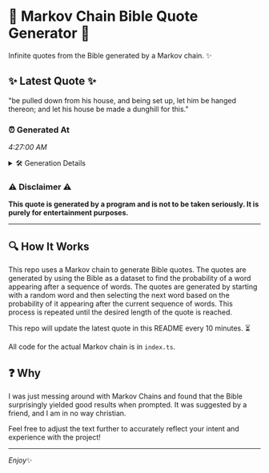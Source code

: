 # 📖 Markov Chain Bible Quote Generator 📖

Infinite quotes from the Bible generated by a Markov chain. ✨

## ✨ Latest Quote ✨
"be pulled down from his house, and being set up, let him be hanged thereon; and let his house be made a dunghill for this."

### ⏰ Generated At
*4:27:00 AM*

<details>
    <summary>🛠️ Generation Details</summary>
    <p>
        <strong>🌱 Seed:</strong> be<br>
        <strong>🔄 Iterations:</strong> 24<br>
        <strong>📜 Context History:</strong><br>[ be ]: pulled<br>[ be, pulled ]: down<br>[ be, pulled, down ]: from<br>[ be, pulled, down, from ]: his<br>[ be, pulled, down, from, his ]: house,<br>[ be, pulled, down, from, his, house, ]: and<br>[ pulled, down, from, his, house,, and ]: being<br>[ down, from, his, house,, and, being ]: set<br>[ from, his, house,, and, being, set ]: up,<br>[ his, house,, and, being, set, up, ]: let<br>[ house,, and, being, set, up,, let ]: him<br>[ and, being, set, up,, let, him ]: be<br>[ being, set, up,, let, him, be ]: hanged<br>[ set, up,, let, him, be, hanged ]: thereon;<br>[ up,, let, him, be, hanged, thereon; ]: and<br>[ let, him, be, hanged, thereon;, and ]: let<br>[ him, be, hanged, thereon;, and, let ]: his<br>[ be, hanged, thereon;, and, let, his ]: house<br>[ hanged, thereon;, and, let, his, house ]: be<br>[ thereon;, and, let, his, house, be ]: made<br>[ and, let, his, house, be, made ]: a<br>[ let, his, house, be, made, a ]: dunghill<br>[ his, house, be, made, a, dunghill ]: for<br>[ house, be, made, a, dunghill, for ]: this.<br>
    </p>
</details>

### ⚠️ Disclaimer ⚠️
**This quote is generated by a program and is not to be taken seriously. It is purely for entertainment purposes.**

---

## 🔍 How It Works

This repo uses a Markov chain to generate Bible quotes. The quotes are generated by using the Bible as a dataset to find the probability of a word appearing after a sequence of words. The quotes are generated by starting with a random word and then selecting the next word based on the probability of it appearing after the current sequence of words. This process is repeated until the desired length of the quote is reached.

This repo will update the latest quote in this README every 10 minutes. ⏳

All code for the actual Markov chain is in `index.ts`.

## ❓ Why

I was just messing around with Markov Chains and found that the Bible surprisingly yielded good results when prompted. 
It was suggested by a friend, and I am in no way christian.

Feel free to adjust the text further to accurately reflect your intent and experience with the project!

---

*Enjoy*✨
